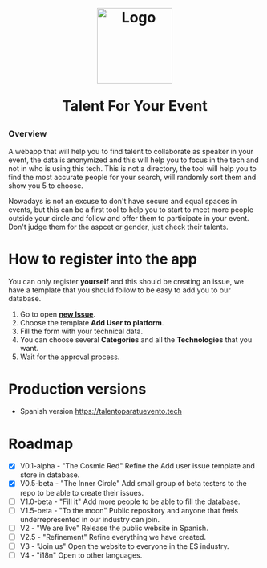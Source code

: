 <a id="logos" class="anchor" aria-hidden="true" href="#logos"></a><br/>

<h1 align="center">
  <a href="https://raw.githubusercontent.com/CKGrafico/talentforyourevent/main/branding/logo.png"><img src="https://i.imgur.com/eJpPeOB.png"  width="150" alt="Logo"></a>
    <p align="center">Talent For Your Event</p>
</h1>

### Overview
A webapp that will help you to find talent to collaborate as speaker in your event, the data is anonymized and this will help you to focus in the tech and not in who is using this tech. This is not a directory, the tool will help you to find the most accurate people for your search, will randomly sort them and show you 5 to choose.

Nowadays is not an excuse to don't have secure and equal spaces in events, but this can be a first tool to help you to start to meet more people outside your circle and follow and offer them to participate in your event. Don't judge them for the aspcet or gender, just check their talents.

# How to register into the app
You can only register **yourself** and this should be creating an issue, we have a template that you should follow to be easy to add you to our database.
1. Go to open [**new Issue**](https://github.com/CKGrafico/talentforyourevent/issues/new/choose).
1. Choose the template **Add User to platform**.
1. Fill the form with your technical data.
1. You can choose several **Categories** and all the **Technologies** that you want.
1. Wait for the approval process.

# Production versions
- Spanish version https://talentoparatuevento.tech

# Roadmap
- [x] V0.1-alpha - "The Cosmic Red" Refine the Add user issue template and store in database.
- [X] V0.5-beta - "The Inner Circle" Add small group of beta testers to the repo to be able to create their issues.
- [ ] V1.0-beta - "Fill it" Add more people to be able to fill the database.
- [ ] V1.5-beta - "To the moon" Public repository and anyone that feels underrepresented in our industry can join.
- [ ] V2        - "We are live" Release the public website in Spanish.
- [ ] V2.5      - "Refinement" Refine everything we have created.
- [ ] V3        - "Join us" Open the website to everyone in the ES industry.
- [ ] V4        - "i18n" Open to other languages.
